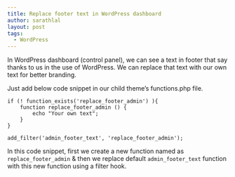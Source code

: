 ```yaml
---
title: Replace footer text in WordPress dashboard
author: sarathlal
layout: post
tags:
  - WordPress
---
```

In WordPress dashboard (control panel), we can see a text in footer that say thanks to us in the use of WordPress. We can replace that text with our own text for better branding.

Just add below code snippet in our child theme&#8217;s functions.php file.

	if (! function_exists('replace_footer_admin') ){
		function replace_footer_admin () {
			echo "Your own text";
		}
	} 

	add_filter('admin_footer_text', 'replace_footer_admin');


In this code snippet, first we create a new function named as `replace_footer_admin` & then we replace default `admin_footer_text` function with this new function using a filter hook.
